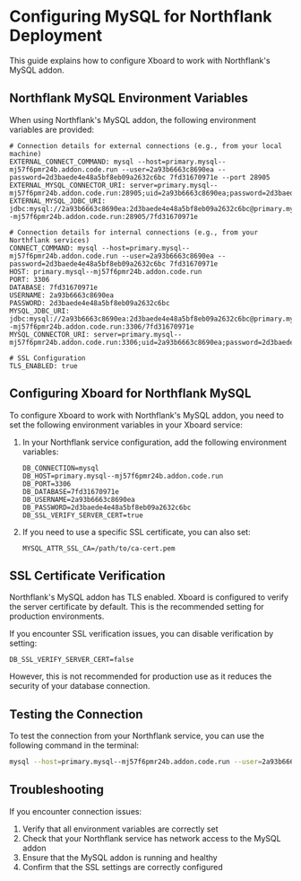 # Configuring MySQL for Northflank Deployment

This guide explains how to configure Xboard to work with Northflank's MySQL addon.

## Northflank MySQL Environment Variables

When using Northflank's MySQL addon, the following environment variables are provided:

```
# Connection details for external connections (e.g., from your local machine)
EXTERNAL_CONNECT_COMMAND: mysql --host=primary.mysql--mj57f6pmr24b.addon.code.run --user=2a93b6663c8690ea --password=2d3baede4e48a5bf8eb09a2632c6bc 7fd31670971e --port 28905
EXTERNAL_MYSQL_CONNECTOR_URI: server=primary.mysql--mj57f6pmr24b.addon.code.run:28905;uid=2a93b6663c8690ea;password=2d3baede4e48a5bf8eb09a2632c6bc;database=7fd31670971e
EXTERNAL_MYSQL_JDBC_URI: jdbc:mysql://2a93b6663c8690ea:2d3baede4e48a5bf8eb09a2632c6bc@primary.mysql--mj57f6pmr24b.addon.code.run:28905/7fd31670971e

# Connection details for internal connections (e.g., from your Northflank services)
CONNECT_COMMAND: mysql --host=primary.mysql--mj57f6pmr24b.addon.code.run --user=2a93b6663c8690ea --password=2d3baede4e48a5bf8eb09a2632c6bc 7fd31670971e
HOST: primary.mysql--mj57f6pmr24b.addon.code.run
PORT: 3306
DATABASE: 7fd31670971e
USERNAME: 2a93b6663c8690ea
PASSWORD: 2d3baede4e48a5bf8eb09a2632c6bc
MYSQL_JDBC_URI: jdbc:mysql://2a93b6663c8690ea:2d3baede4e48a5bf8eb09a2632c6bc@primary.mysql--mj57f6pmr24b.addon.code.run:3306/7fd31670971e
MYSQL_CONNECTOR_URI: server=primary.mysql--mj57f6pmr24b.addon.code.run:3306;uid=2a93b6663c8690ea;password=2d3baede4e48a5bf8eb09a2632c6bc;database=7fd31670971e

# SSL Configuration
TLS_ENABLED: true
```

## Configuring Xboard for Northflank MySQL

To configure Xboard to work with Northflank's MySQL addon, you need to set the following environment variables in your Xboard service:

1. In your Northflank service configuration, add the following environment variables:
   ```
   DB_CONNECTION=mysql
   DB_HOST=primary.mysql--mj57f6pmr24b.addon.code.run
   DB_PORT=3306
   DB_DATABASE=7fd31670971e
   DB_USERNAME=2a93b6663c8690ea
   DB_PASSWORD=2d3baede4e48a5bf8eb09a2632c6bc
   DB_SSL_VERIFY_SERVER_CERT=true
   ```

2. If you need to use a specific SSL certificate, you can also set:
   ```
   MYSQL_ATTR_SSL_CA=/path/to/ca-cert.pem
   ```

## SSL Certificate Verification

Northflank's MySQL addon has TLS enabled. Xboard is configured to verify the server certificate by default. This is the recommended setting for production environments.

If you encounter SSL verification issues, you can disable verification by setting:
```
DB_SSL_VERIFY_SERVER_CERT=false
```

However, this is not recommended for production use as it reduces the security of your database connection.

## Testing the Connection

To test the connection from your Northflank service, you can use the following command in the terminal:
```bash
mysql --host=primary.mysql--mj57f6pmr24b.addon.code.run --user=2a93b6663c8690ea --password=2d3baede4e48a5bf8eb09a2632c6bc 7fd31670971e
```

## Troubleshooting

If you encounter connection issues:

1. Verify that all environment variables are correctly set
2. Check that your Northflank service has network access to the MySQL addon
3. Ensure that the MySQL addon is running and healthy
4. Confirm that the SSL settings are correctly configured